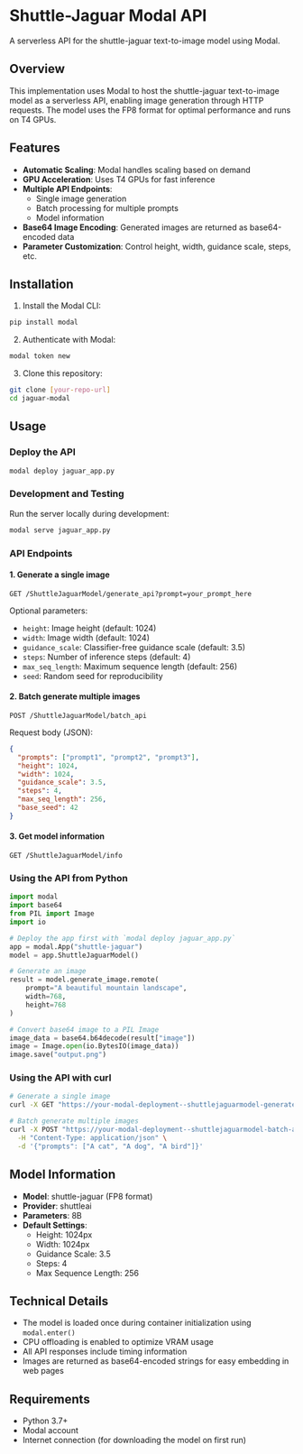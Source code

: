 # Shuttle-Jaguar Modal API

A serverless API for the shuttle-jaguar text-to-image model using Modal.

## Overview

This implementation uses Modal to host the shuttle-jaguar text-to-image model as a serverless API, enabling image generation through HTTP requests. The model uses the FP8 format for optimal performance and runs on T4 GPUs.

## Features

- **Automatic Scaling**: Modal handles scaling based on demand
- **GPU Acceleration**: Uses T4 GPUs for fast inference
- **Multiple API Endpoints**:
  - Single image generation
  - Batch processing for multiple prompts
  - Model information
- **Base64 Image Encoding**: Generated images are returned as base64-encoded data
- **Parameter Customization**: Control height, width, guidance scale, steps, etc.

## Installation

1. Install the Modal CLI:
```bash
pip install modal
```

2. Authenticate with Modal:
```bash
modal token new
```

3. Clone this repository:
```bash
git clone [your-repo-url]
cd jaguar-modal
```

## Usage

### Deploy the API

```bash
modal deploy jaguar_app.py
```

### Development and Testing

Run the server locally during development:

```bash
modal serve jaguar_app.py
```

### API Endpoints

#### 1. Generate a single image

```
GET /ShuttleJaguarModel/generate_api?prompt=your_prompt_here
```

Optional parameters:
- `height`: Image height (default: 1024)
- `width`: Image width (default: 1024)
- `guidance_scale`: Classifier-free guidance scale (default: 3.5)
- `steps`: Number of inference steps (default: 4)
- `max_seq_length`: Maximum sequence length (default: 256)
- `seed`: Random seed for reproducibility

#### 2. Batch generate multiple images

```
POST /ShuttleJaguarModel/batch_api
```

Request body (JSON):
```json
{
  "prompts": ["prompt1", "prompt2", "prompt3"],
  "height": 1024,
  "width": 1024,
  "guidance_scale": 3.5,
  "steps": 4,
  "max_seq_length": 256,
  "base_seed": 42
}
```

#### 3. Get model information

```
GET /ShuttleJaguarModel/info
```

### Using the API from Python

```python
import modal
import base64
from PIL import Image
import io

# Deploy the app first with `modal deploy jaguar_app.py`
app = modal.App("shuttle-jaguar")
model = app.ShuttleJaguarModel()

# Generate an image
result = model.generate_image.remote(
    prompt="A beautiful mountain landscape",
    width=768,
    height=768
)

# Convert base64 image to a PIL Image
image_data = base64.b64decode(result["image"])
image = Image.open(io.BytesIO(image_data))
image.save("output.png")
```

### Using the API with curl

```bash
# Generate a single image
curl -X GET "https://your-modal-deployment--shuttlejaguarmodel-generate-api.modal.run?prompt=A%20beautiful%20mountain%20landscape"

# Batch generate multiple images
curl -X POST "https://your-modal-deployment--shuttlejaguarmodel-batch-api.modal.run" \
  -H "Content-Type: application/json" \
  -d '{"prompts": ["A cat", "A dog", "A bird"]}'
```

## Model Information

- **Model**: shuttle-jaguar (FP8 format)
- **Provider**: shuttleai
- **Parameters**: 8B
- **Default Settings**:
  - Height: 1024px
  - Width: 1024px
  - Guidance Scale: 3.5
  - Steps: 4
  - Max Sequence Length: 256

## Technical Details

- The model is loaded once during container initialization using `modal.enter()`
- CPU offloading is enabled to optimize VRAM usage
- All API responses include timing information
- Images are returned as base64-encoded strings for easy embedding in web pages

## Requirements

- Python 3.7+
- Modal account
- Internet connection (for downloading the model on first run)
